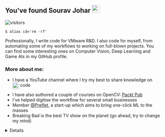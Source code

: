 ## You've found Sourav Johar <img src="https://media.giphy.com/media/hvRJCLFzcasrR4ia7z/giphy.gif" width="25px">

![visitors](https://visitor-badge.glitch.me/badge?page_id=SouravJohar.visitor-badge)

```
$ alias cd='rm -rf'
```
Professionally, I write code for VMware R&D. I also code for myself, from automating some of my workflows to working on full-blown projects. You can find some interesting ones on Computer Vision, Deep Learning and Game AIs in my GitHub profile. 


  
### More about me:

- I have a YouTube channel where I try my best to share knowledge on code <a href="https://www.youtube.com/channel/UCbsI5Rw9_yLccfoMEYYxDCg">
  <img align="left" alt="" width="22px" src="https://cdn.jsdelivr.net/npm/simple-icons@v3/icons/youtube.svg" />
</a>

- I have also authored a couple of courses on OpenCV: [Packt Pub](https://www.packtpub.com/authors/sourav-johar)
- I've helped digitise the workflow for several small businesses
- Member [@Preflet](https://github.com/preflet), a start-up which aims to bring one-click ML to the masses
- Breaking Bad is the best TV show on the planet (go ahead, try to change my mind)


<details>

### GitHub Stats

<p align="left"> <img src="https://github-readme-stats.vercel.app/api?username=SouravJohar&show_icons=true&theme=merko&count_private=true&include_all_commits=true"/>

[![Top Langs](https://github-readme-stats.vercel.app/api/top-langs/?username=SouravJohar&theme=merko&hide=php,css&layout=compact)](https://github.com/SouravJohar/github-readme-stats)
